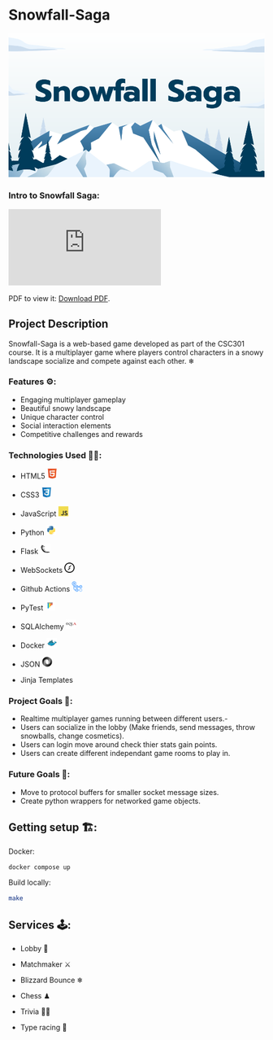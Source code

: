 # Snowfall-Saga

<img src="https://github.com/KrishPatel13/Snowfall-Saga/blob/master/lobby_service/app/static/images/Snowfall%20Saga%20Logo.png" >

### Intro to Snowfall Saga: 
<object data="https://github.com/KrishPatel13/Snowfall-Saga/blob/master/Snowfall%20Saga%20Intro.pdf" type="application/pdf" width="700px" height="700px">
    <embed src="https://github.com/KrishPatel13/Snowfall-Saga/blob/master/Snowfall%20Saga%20Intro.pdf">
        <p>PDF to view it: <a href="https://github.com/KrishPatel13/Snowfall-Saga/blob/master/Snowfall%20Saga%20Intro.pdf">Download PDF</a>.</p>
    </embed>
</object>

## Project Description

Snowfall-Saga is a web-based game developed as part of the CSC301 course.
It is a multiplayer game where players control characters in a snowy landscape socialize and compete against each other. ❄

### Features ⚙:

- Engaging multiplayer gameplay
- Beautiful snowy landscape
- Unique character control
- Social interaction elements
- Competitive challenges and rewards

### Technologies Used 👨‍💻:

- HTML5 <img height="20" alt="javascript" src="https://raw.githubusercontent.com/devicons/devicon/master/icons/html5/html5-original.svg">

- CSS3 <img height="20" alt="javascript" src="https://raw.githubusercontent.com/devicons/devicon/master/icons/css3/css3-original.svg">

- JavaScript <img height="20" alt="javascript" src="https://raw.githubusercontent.com/devicons/devicon/master/icons/javascript/javascript-original.svg">

- Python <img height="20" alt="python" src="https://raw.githubusercontent.com/devicons/devicon/master/icons/python/python-original.svg">

- Flask <img height="20" alt="flask" src="https://raw.githubusercontent.com/devicons/devicon/master/icons/flask/flask-original.svg">

- WebSockets <img height="20" alt="javascript" src="https://raw.githubusercontent.com/devicons/devicon/master/icons/socketio/socketio-original.svg">

- Github Actions <img height="20" alt="javascript" src="https://raw.githubusercontent.com/devicons/devicon/master/icons/githubactions/githubactions-original.svg">

- PyTest <img height="20" alt="javascript" src="https://raw.githubusercontent.com/devicons/devicon/master/icons/pytest/pytest-original.svg">

- SQLAlchemy <img height="20" alt="javascript" src="https://raw.githubusercontent.com/devicons/devicon/master/icons/sqlalchemy/sqlalchemy-original.svg">

- Docker <img height="20" alt="javascript" src="https://raw.githubusercontent.com/devicons/devicon/master/icons/docker/docker-original.svg">

- JSON <img height="20" alt="javascript" src="https://raw.githubusercontent.com/devicons/devicon/master/icons/json/json-original.svg">

- Jinja Templates

### Project Goals 🎯:

- Realtime multiplayer games running between different users.-
- Users can socialize in the lobby (Make friends, send messages, throw snowballs, change cosmetics).
- Users can login move around check thier stats gain points.
- Users can create different independant game rooms to play in.

### Future Goals 🗻:

- Move to protocol buffers for smaller socket message sizes.
- Create python wrappers for networked game objects.

## Getting setup 🏗:

Docker:

```bash
docker compose up
```

Build locally:

```bash
make
```

## Services 🕹:

- Lobby 👋

- Matchmaker ⚔

- Blizzard Bounce ❄

- Chess ♟

- Trivia 🙋‍♂️

- Type racing 🏇

